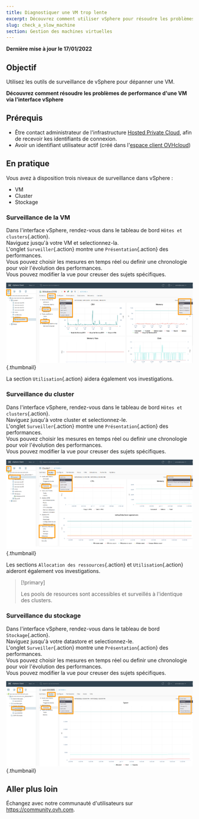 ```yaml
---
title: Diagnostiquer une VM trop lente
excerpt: Découvrez comment utiliser vSphere pour résoudre les problèmes de performance d'une VM
slug: check_a_slow_machine
section: Gestion des machines virtuelles
---
```


**Dernière mise à jour le 17/01/2022**

## Objectif

Utilisez les outils de surveillance de vSphere pour dépanner une VM.

**Découvrez comment résoudre les problèmes de performance d'une VM via l'interface vSphere**

## Prérequis

- Être contact administrateur de l'infrastructure [Hosted Private Cloud](https://www.ovhcloud.com/fr/enterprise/products/hosted-private-cloud/), afin de recevoir kes identifiants de connexion.
- Avoir un identifiant utilisateur actif (créé dans l'[espace client OVHcloud](https://www.ovh.com/auth/?action=gotomanager&from=https://www.ovh.com/fr/&ovhSubsidiary=fr))

## En pratique

Vous avez à disposition trois niveaux de surveillance dans vSphere :

- VM
- Cluster
- Stockage

### Surveillance de la VM

Dans l'interface vSphere, rendez-vous dans le tableau de bord `Hôtes et clusters`{.action}.<br>
Naviguez jusqu'à votre VM et selectionnez-la.<br>
L'onglet `Surveiller`{.action} montre une `Présentation`{.action} des performances.<br>
Vous pouvez choisir les mesures en temps réel ou definir une chronologie pour voir l'évolution des performances.<br>
Vous pouvez modifier la vue pour creuser des sujets spécifiques.

![surveillance VM](images/en01vm.png){.thumbnail}

La section `Utilisation`{.action} aidera également vos investigations.

### Surveillance du cluster

Dans l'interface vSphere, rendez-vous dans le tableau de bord `Hôtes et clusters`{.action}.<br>
Naviguez jusqu'à votre cluster et selectionnez-le.<br>
L'onglet `Surveiller`{.action} montre une `Présentation`{.action} des performances.<br>
Vous pouvez choisir les mesures en temps réel ou definir une chronologie pour voir l'évolution des performances.<br>
Vous pouvez modifier la vue pour creuser des sujets spécifiques.

![surveillance cluster](images/en02cluster.png){.thumbnail}

Les sections `Allocation des ressources`{.action} et `Utilisation`{.action} aideront également vos investigations.

> [!primary]
>
> Les pools de resources sont accessibles et surveillés à l'identique des clusters.
> 

### Surveillance du stockage

Dans l'interface vSphere, rendez-vous dans le tableau de bord `Stockage`{.action}.<br>
Naviguez jusqu'à votre datastore et selectionnez-le.<br>
L'onglet `Surveiller`{.action} montre une `Présentation`{.action} des performances.<br>
Vous pouvez choisir les mesures en temps réel ou definir une chronologie pour voir l'évolution des performances.<br>
Vous pouvez modifier la vue pour creuser des sujets spécifiques.

![surveillance stockage](images/en03storage.png){.thumbnail}

## Aller plus loin

Échangez avec notre communauté d'utilisateurs sur <https://community.ovh.com>.

